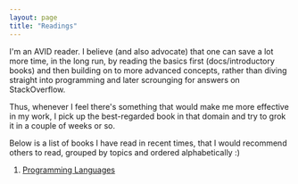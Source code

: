 ```yaml
---
layout: page
title: "Readings"
---
```


I'm an AVID reader. I believe (and also advocate) that one can save a lot more time, in the long run, by reading the basics first (docs/introductory books) and then building on to more advanced concepts, rather than diving straight into programming and later scrounging for answers on StackOverflow.

Thus, whenever I feel there's something that would make me more effective in my work, I pick up the best-regarded book in that domain and try to grok it in a couple of weeks or so.

Below is a list of books I have read in recent times, that I would recommend others to read, grouped by topics and ordered alphabetically :) 

1. [Programming Languages]("pl.md")
